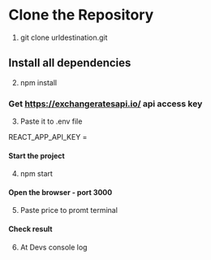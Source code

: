 # Clone the Repository

1. git clone urldestination.git

## Install all dependencies

2. npm install

### Get https://exchangeratesapi.io/ api access key

3. Paste it to .env file

REACT_APP_API_KEY =

#### Start the project

4. npm start

#### Open the browser - port 3000

5. Paste price to promt terminal

#### Check result

6. At Devs console log
